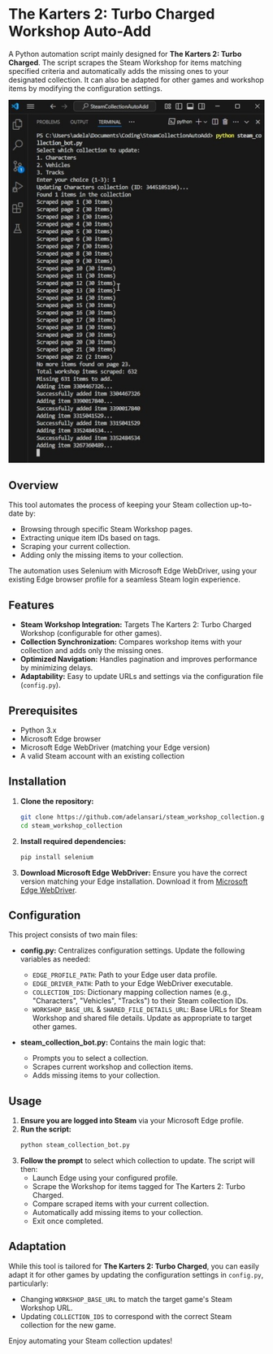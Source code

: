 # The Karters 2: Turbo Charged Workshop Auto-Add

A Python automation script mainly designed for **The Karters 2: Turbo Charged**. The script scrapes the Steam Workshop for items matching specified criteria and automatically adds the missing ones to your designated collection. It can also be adapted for other games and workshop items by modifying the configuration settings.

![Script Demo Screenshot](ScriptDemo.jpg)

## Overview

This tool automates the process of keeping your Steam collection up-to-date by:
- Browsing through specific Steam Workshop pages.
- Extracting unique item IDs based on tags.
- Scraping your current collection.
- Adding only the missing items to your collection.

The automation uses Selenium with Microsoft Edge WebDriver, using your existing Edge browser profile for a seamless Steam login experience.

## Features

- **Steam Workshop Integration:** Targets The Karters 2: Turbo Charged Workshop (configurable for other games).
- **Collection Synchronization:** Compares workshop items with your collection and adds only the missing ones.
- **Optimized Navigation:** Handles pagination and improves performance by minimizing delays.
- **Adaptability:** Easy to update URLs and settings via the configuration file (`config.py`).

## Prerequisites

- Python 3.x
- Microsoft Edge browser
- Microsoft Edge WebDriver (matching your Edge version)
- A valid Steam account with an existing collection

## Installation

1. **Clone the repository:**
   ```bash
   git clone https://github.com/adelansari/steam_workshop_collection.git
   cd steam_workshop_collection
   ```

2. **Install required dependencies:**
   ```bash
   pip install selenium
   ```

3. **Download Microsoft Edge WebDriver:**
   Ensure you have the correct version matching your Edge installation. Download it from [Microsoft Edge WebDriver](https://developer.microsoft.com/en-us/microsoft-edge/tools/webdriver/).

## Configuration

This project consists of two main files:

- **config.py:** Centralizes configuration settings. Update the following variables as needed:
  - `EDGE_PROFILE_PATH`: Path to your Edge user data profile.
  - `EDGE_DRIVER_PATH`: Path to your Edge WebDriver executable.
  - `COLLECTION_IDS`: Dictionary mapping collection names (e.g., "Characters", "Vehicles", "Tracks") to their Steam collection IDs.
  - `WORKSHOP_BASE_URL` & `SHARED_FILE_DETAILS_URL`: Base URLs for Steam Workshop and shared file details. Update as appropriate to target other games.

- **steam_collection_bot.py:** Contains the main logic that:
  - Prompts you to select a collection.
  - Scrapes current workshop and collection items.
  - Adds missing items to your collection.

## Usage

1. **Ensure you are logged into Steam** via your Microsoft Edge profile.
2. **Run the script:**
   ```bash
   python steam_collection_bot.py
   ```
3. **Follow the prompt** to select which collection to update. The script will then:
   - Launch Edge using your configured profile.
   - Scrape the Workshop for items tagged for The Karters 2: Turbo Charged.
   - Compare scraped items with your current collection.
   - Automatically add missing items to your collection.
   - Exit once completed.

## Adaptation

While this tool is tailored for **The Karters 2: Turbo Charged**, you can easily adapt it for other games by updating the configuration settings in `config.py`, particularly:
- Changing `WORKSHOP_BASE_URL` to match the target game's Steam Workshop URL.
- Updating `COLLECTION_IDS` to correspond with the correct Steam collection for the new game.

Enjoy automating your Steam collection updates!